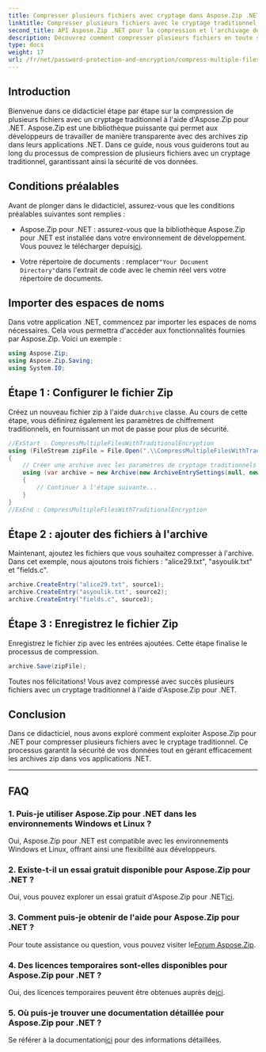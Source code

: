 ```yaml
---
title: Compresser plusieurs fichiers avec cryptage dans Aspose.Zip .NET
linktitle: Compresser plusieurs fichiers avec le cryptage traditionnel
second_title: API Aspose.Zip .NET pour la compression et l'archivage de fichiers
description: Découvrez comment compresser plusieurs fichiers en toute sécurité à l'aide du chiffrement traditionnel dans Aspose.Zip pour .NET. Améliorez la protection des données dans vos applications .NET.
type: docs
weight: 17
url: /fr/net/password-protection-and-encryption/compress-multiple-files-traditional-encryption/
---
```


## Introduction

Bienvenue dans ce didacticiel étape par étape sur la compression de plusieurs fichiers avec un cryptage traditionnel à l'aide d'Aspose.Zip pour .NET. Aspose.Zip est une bibliothèque puissante qui permet aux développeurs de travailler de manière transparente avec des archives zip dans leurs applications .NET. Dans ce guide, nous vous guiderons tout au long du processus de compression de plusieurs fichiers avec un cryptage traditionnel, garantissant ainsi la sécurité de vos données.

## Conditions préalables

Avant de plonger dans le didacticiel, assurez-vous que les conditions préalables suivantes sont remplies :

-  Aspose.Zip pour .NET : assurez-vous que la bibliothèque Aspose.Zip pour .NET est installée dans votre environnement de développement. Vous pouvez le télécharger depuis[ici](https://releases.aspose.com/zip/net/).

-  Votre répertoire de documents : remplacer`"Your Document Directory"`dans l'extrait de code avec le chemin réel vers votre répertoire de documents.

## Importer des espaces de noms

Dans votre application .NET, commencez par importer les espaces de noms nécessaires. Cela vous permettra d'accéder aux fonctionnalités fournies par Aspose.Zip. Voici un exemple :

```csharp
using Aspose.Zip;
using Aspose.Zip.Saving;
using System.IO;
```

## Étape 1 : Configurer le fichier Zip

 Créez un nouveau fichier zip à l'aide du`Archive` classe. Au cours de cette étape, vous définirez également les paramètres de chiffrement traditionnels, en fournissant un mot de passe pour plus de sécurité.

```csharp
//ExStart : CompressMultipleFilesWithTraditionalEncryption
using (FileStream zipFile = File.Open(".\\CompressMultipleFilesWithTraditionalEncryption_out.zip", FileMode.Create))
{
    // Créer une archive avec les paramètres de cryptage traditionnels
    using (var archive = new Archive(new ArchiveEntrySettings(null, new TraditionalEncryptionSettings("p@s$"))))
    {
        // Continuer à l'étape suivante...
    }
}
//ExEnd : CompressMultipleFilesWithTraditionalEncryption
```

## Étape 2 : ajouter des fichiers à l'archive

Maintenant, ajoutez les fichiers que vous souhaitez compresser à l'archive. Dans cet exemple, nous ajoutons trois fichiers : "alice29.txt", "asyoulik.txt" et "fields.c".

```csharp
archive.CreateEntry("alice29.txt", source1);
archive.CreateEntry("asyoulik.txt", source2);
archive.CreateEntry("fields.c", source3);
```

## Étape 3 : Enregistrez le fichier Zip

Enregistrez le fichier zip avec les entrées ajoutées. Cette étape finalise le processus de compression.

```csharp
archive.Save(zipFile);
```

Toutes nos félicitations! Vous avez compressé avec succès plusieurs fichiers avec un cryptage traditionnel à l'aide d'Aspose.Zip pour .NET.

## Conclusion

Dans ce didacticiel, nous avons exploré comment exploiter Aspose.Zip pour .NET pour compresser plusieurs fichiers avec le cryptage traditionnel. Ce processus garantit la sécurité de vos données tout en gérant efficacement les archives zip dans vos applications .NET.

---

## FAQ

### 1. Puis-je utiliser Aspose.Zip pour .NET dans les environnements Windows et Linux ?

Oui, Aspose.Zip pour .NET est compatible avec les environnements Windows et Linux, offrant ainsi une flexibilité aux développeurs.

### 2. Existe-t-il un essai gratuit disponible pour Aspose.Zip pour .NET ?

 Oui, vous pouvez explorer un essai gratuit d'Aspose.Zip pour .NET[ici](https://releases.aspose.com/).

### 3. Comment puis-je obtenir de l'aide pour Aspose.Zip pour .NET ?

 Pour toute assistance ou question, vous pouvez visiter le[Forum Aspose.Zip](https://forum.aspose.com/c/zip/37).

### 4. Des licences temporaires sont-elles disponibles pour Aspose.Zip pour .NET ?

 Oui, des licences temporaires peuvent être obtenues auprès de[ici](https://purchase.aspose.com/temporary-license/).

### 5. Où puis-je trouver une documentation détaillée pour Aspose.Zip pour .NET ?

Se référer à la documentation[ici](https://reference.aspose.com/zip/net/) pour des informations détaillées.
